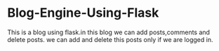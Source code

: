 Blog-Engine-Using-Flask
=======================
This is a blog using flask.in this blog we can add posts,comments and delete posts.
we can add and delete this posts only if we are logged in.

